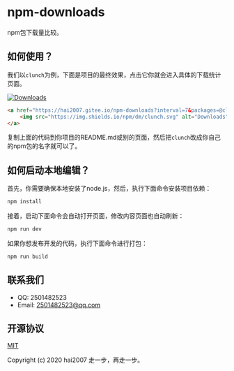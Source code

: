 # npm-downloads
npm包下载量比较。

## 如何使用？

我们以```clunch```为例，下面是项目的最终效果，点击它你就会进入具体的下载统计页面。

<a href="https://hai2007.gitee.io/npm-downloads?interval=7&packages=@clunch"><img src="https://img.shields.io/npm/dm/clunch.svg" alt="Downloads"></a>

```html
<a href="https://hai2007.gitee.io/npm-downloads?interval=7&packages=@clunch">
    <img src="https://img.shields.io/npm/dm/clunch.svg" alt="Downloads">
</a>
```

复制上面的代码到你项目的README.md或别的页面，然后把```clunch```改成你自己的npm包的名字就可以了。

## 如何启动本地编辑？

首先，你需要确保本地安装了node.js，然后，执行下面命令安装项目依赖：

```bash
npm install
```

接着，启动下面命令会自动打开页面，修改内容页面也自动刷新：

```bash
npm run dev
```

如果你想发布开发的代码，执行下面命令进行打包：

```bash
npm run build
```

## 联系我们

- QQ: 2501482523
- Email: 2501482523@qq.com

开源协议
---------------------------------------
[MIT](https://github.com/hai2007/npm-downloads/blob/master/LICENSE)

Copyright (c) 2020 hai2007 走一步，再走一步。
